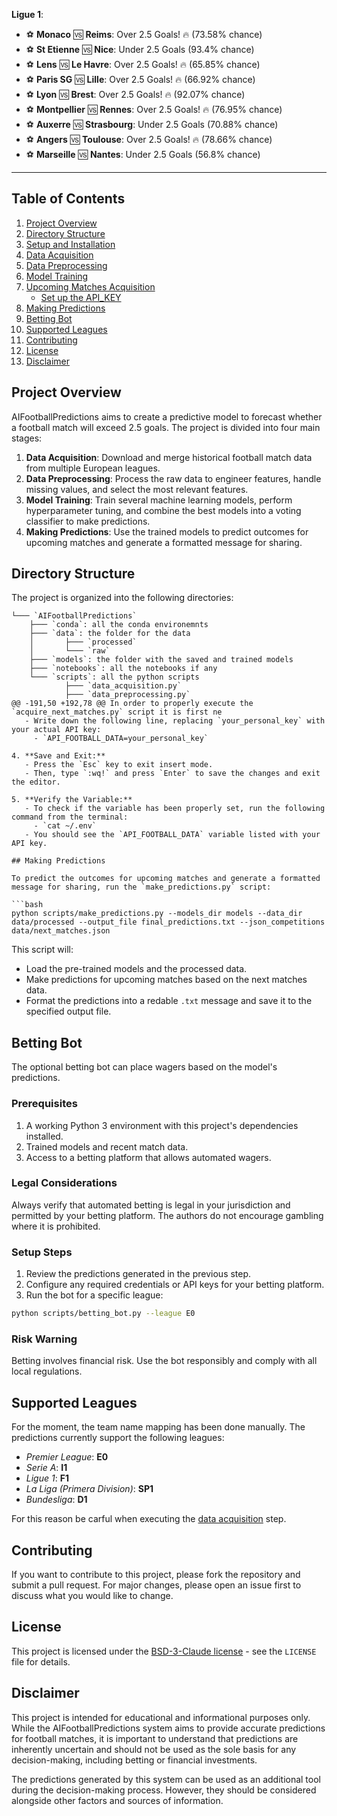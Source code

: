 
**Ligue 1**:
- ⚽ **Monaco** 🆚 **Reims**: Over 2.5 Goals! 🔥 (73.58% chance)
- ⚽ **St Etienne** 🆚 **Nice**: Under 2.5 Goals (93.4% chance)
- ⚽ **Lens** 🆚 **Le Havre**: Over 2.5 Goals! 🔥 (65.85% chance)
- ⚽ **Paris SG** 🆚 **Lille**: Over 2.5 Goals! 🔥 (66.92% chance)
- ⚽ **Lyon** 🆚 **Brest**: Over 2.5 Goals! 🔥 (92.07% chance)
- ⚽ **Montpellier** 🆚 **Rennes**: Over 2.5 Goals! 🔥 (76.95% chance)
- ⚽ **Auxerre** 🆚 **Strasbourg**: Under 2.5 Goals (70.88% chance)
- ⚽ **Angers** 🆚 **Toulouse**: Over 2.5 Goals! 🔥 (78.66% chance)
- ⚽ **Marseille** 🆚 **Nantes**: Under 2.5 Goals (56.8% chance)

---

## Table of Contents

1. [Project Overview](#project-overview)
2. [Directory Structure](#directory-structure)
3. [Setup and Installation](#setup-and-installation)
4. [Data Acquisition](#data-acquisition)
5. [Data Preprocessing](#data-preprocessing)
6. [Model Training](#model-training)
7. [Upcoming Matches Acquisition](#upcoming-matches-acquisition)
    - [Set up the API_KEY](#setu-up-the-api_key)
8. [Making Predictions](#making-predictions)
9. [Betting Bot](#betting-bot)
10. [Supported Leagues](#supported-leagues)
11. [Contributing](#contributing)
12. [License](#license)
13. [Disclaimer](#disclaimer)

## Project Overview

AIFootballPredictions aims to create a predictive model to forecast whether a football match will exceed 2.5 goals. The project is divided into four main stages:

1. **Data Acquisition**: Download and merge historical football match data from multiple European leagues.
2. **Data Preprocessing**: Process the raw data to engineer features, handle missing values, and select the most relevant features.
3. **Model Training**: Train several machine learning models, perform hyperparameter tuning, and combine the best models into a voting classifier to make predictions.
4. **Making Predictions**: Use the trained models to predict outcomes for upcoming matches and generate a formatted message for sharing.

## Directory Structure

The project is organized into the following directories:

```
└─── `AIFootballPredictions`
    ├─── `conda`: all the conda environemnts
    ├─── `data`: the folder for the data
    │       ├─── `processed`
    │       └─── `raw`
    ├─── `models`: the folder with the saved and trained models
    ├─── `notebooks`: all the notebooks if any
    └─── `scripts`: all the python scripts
            ├─── `data_acquisition.py`
            ├─── `data_preprocessing.py`
@@ -191,50 +192,78 @@ In order to properly execute the `acquire_next_matches.py` script it is first ne
   - Write down the following line, replacing `your_personal_key` with your actual API key:
     - `API_FOOTBALL_DATA=your_personal_key`

4. **Save and Exit:**
   - Press the `Esc` key to exit insert mode.
   - Then, type `:wq!` and press `Enter` to save the changes and exit the editor.

5. **Verify the Variable:**
   - To check if the variable has been properly set, run the following command from the terminal:
     - `cat ~/.env`
   - You should see the `API_FOOTBALL_DATA` variable listed with your API key.

## Making Predictions

To predict the outcomes for upcoming matches and generate a formatted message for sharing, run the `make_predictions.py` script:

```bash
python scripts/make_predictions.py --models_dir models --data_dir data/processed --output_file final_predictions.txt --json_competitions data/next_matches.json
```
This script will:

- Load the pre-trained models and the processed data.
- Make predictions for upcoming matches based on the next matches data.
- Format the predictions into a redable `.txt` message and save it to the specified output file.

## Betting Bot

The optional betting bot can place wagers based on the model's predictions.

### Prerequisites

1. A working Python 3 environment with this project's dependencies installed.
2. Trained models and recent match data.
3. Access to a betting platform that allows automated wagers.

### Legal Considerations

Always verify that automated betting is legal in your jurisdiction and permitted by your betting platform. The authors do not encourage gambling where it is prohibited.

### Setup Steps

1. Review the predictions generated in the previous step.
2. Configure any required credentials or API keys for your betting platform.
3. Run the bot for a specific league:

```bash
python scripts/betting_bot.py --league E0
```

### Risk Warning

Betting involves financial risk. Use the bot responsibly and comply with all local regulations.

## Supported Leagues

For the moment, the team name mapping has been done manually. The predictions currently support the following leagues:

- *Premier League*: **E0**
- *Serie A*: **I1**
- *Ligue 1*: **F1**
- *La Liga (Primera Division)*: **SP1**
- *Bundesliga*: **D1**

For this reason be carful when executing the [data acquisition](#data-acquisition) step. 

## Contributing

If you want to contribute to this project, please fork the repository and submit a pull request. For major changes, please open an issue first to discuss what you would like to change.

## License

This project is licensed under the [BSD-3-Claude license](LICENSE) - see the `LICENSE` file for details.

## Disclaimer

This project is intended for educational and informational purposes only. While the AIFootballPredictions system aims to provide accurate predictions for football matches, it is important to understand that predictions are inherently uncertain and should not be used as the sole basis for any decision-making, including betting or financial investments.

The predictions generated by this system can be used as an additional tool during the decision-making process. However, they should be considered alongside other factors and sources of information.